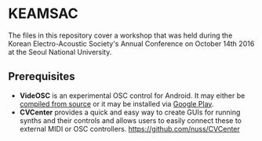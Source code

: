# KEAMSAC
The files in this repository cover a workshop that was held during the Korean Electro-Acoustic Society's Annual Conference on October 14th 2016 at the Seoul National University.
## Prerequisites
- **VideOSC** is an experimental OSC control for Android. It may either be [compiled from source](https://github.com/nuss/videosc) or it may be installed via [Google Play](https://play.google.com/store/apps/details?id=net.videosc).
- **CVCenter** provides a quick and easy way to create GUIs for running synths and their controls and allows users to easily connect these to external MIDI or OSC controllers.
https://github.com/nuss/CVCenter


